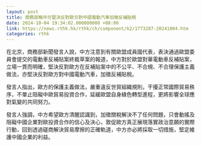 ```yaml
---
layout: post
title: 商務部稱中方堅決反對歐方對中國電動汽車加徵反補貼稅
date: 2024-10-04 19:34:02.000000000 +08:00
link: https://news.rthk.hk/rthk/ch/component/k2/1773287-20241004.htm
categories: rthk
---
```


在北京，商務部新聞發言人說，中方注意到有關歐盟成員國代表，表決通過歐盟委員會提交的電動車反補貼案終裁草案的報道，中方對於歐盟對華電動車反補貼案，立場一貫而明確，堅決反對歐方在反補貼案中的不公平、不合規、不合理保護主義做法，亦堅決反對歐方對中國電動汽車，加徵反補貼稅。

發言人指出，歐方的保護主義做法，嚴重違反世貿組織規則，干擾正常國際貿易秩序，不單止阻礙中歐貿易投資合作，延緩歐盟自身綠色轉型進程，更將影響全球應對氣變的共同努力。

發言人強調，中方希望歐方清醒認識到，加徵關稅解決不了任何問題，只會動搖及阻礙中國企業對歐投資合作的信心及決心，敦促歐方真正展現落實政治意願的實際行動，回到透過磋商解決貿易摩擦的正確軌道，中方亦必將採取一切措施，堅定維護中國企業的利益。
